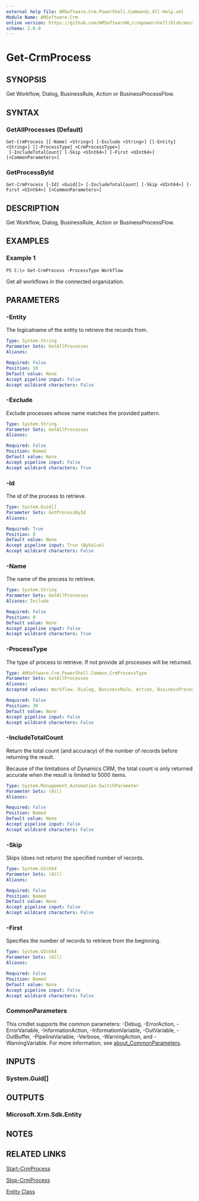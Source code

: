 ```yaml
---
external help file: AMSoftware.Crm.PowerShell.Commands.dll-Help.xml
Module Name: AMSoftware.Crm
online version: https://github.com/AMSoftwareNL/crmpowershell/blob/master/docs/Get-CrmProcess.md
schema: 2.0.0
---
```


# Get-CrmProcess

## SYNOPSIS
Get Workflow, Dialog, BusinessRule, Action or BusinessProcessFlow.

## SYNTAX

### GetAllProcesses (Default)
```
Get-CrmProcess [[-Name] <String>] [-Exclude <String>] [[-Entity] <String>] [[-ProcessType] <CrmProcessType>]
 [-IncludeTotalCount] [-Skip <UInt64>] [-First <UInt64>] [<CommonParameters>]
```

### GetProcessById
```
Get-CrmProcess [-Id] <Guid[]> [-IncludeTotalCount] [-Skip <UInt64>] [-First <UInt64>] [<CommonParameters>]
```

## DESCRIPTION
Get Workflow, Dialog, BusinessRule, Action or BusinessProcessFlow.

## EXAMPLES

### Example 1
```
PS C:\> Get-CrmProcess -ProcessType Workflow
```

Get all workflows in the connected organization.

## PARAMETERS

### -Entity
The logicalname of the entity to retrieve the records from.

```yaml
Type: System.String
Parameter Sets: GetAllProcesses
Aliases:

Required: False
Position: 10
Default value: None
Accept pipeline input: False
Accept wildcard characters: False
```

### -Exclude
Exclude processes whose name matches the provided pattern.

```yaml
Type: System.String
Parameter Sets: GetAllProcesses
Aliases:

Required: False
Position: Named
Default value: None
Accept pipeline input: False
Accept wildcard characters: True
```

### -Id
The id of the process to retrieve.

```yaml
Type: System.Guid[]
Parameter Sets: GetProcessById
Aliases:

Required: True
Position: 0
Default value: None
Accept pipeline input: True (ByValue)
Accept wildcard characters: False
```

### -Name
The name of the process to retrieve.

```yaml
Type: System.String
Parameter Sets: GetAllProcesses
Aliases: Include

Required: False
Position: 0
Default value: None
Accept pipeline input: False
Accept wildcard characters: True
```

### -ProcessType
The type of process to retrieve. If not provide all processes will be returned.

```yaml
Type: AMSoftware.Crm.PowerShell.Common.CrmProcessType
Parameter Sets: GetAllProcesses
Aliases:
Accepted values: Workflow, Dialog, BusinessRule, Action, BusinessProcessFlow, All

Required: False
Position: 30
Default value: None
Accept pipeline input: False
Accept wildcard characters: False
```

### -IncludeTotalCount
Return the total count (and accuracy) of the number of records before returning the result.

Because of the limitations of Dynamics CRM, the total count is only returned accurate when the result is limited to 5000 items.

```yaml
Type: System.Management.Automation.SwitchParameter
Parameter Sets: (All)
Aliases:

Required: False
Position: Named
Default value: None
Accept pipeline input: False
Accept wildcard characters: False
```

### -Skip
Skips (does not return) the specified number of records.

```yaml
Type: System.UInt64
Parameter Sets: (All)
Aliases:

Required: False
Position: Named
Default value: None
Accept pipeline input: False
Accept wildcard characters: False
```

### -First
Specifies the number of records to retrieve from the beginning.

```yaml
Type: System.UInt64
Parameter Sets: (All)
Aliases:

Required: False
Position: Named
Default value: None
Accept pipeline input: False
Accept wildcard characters: False
```

### CommonParameters
This cmdlet supports the common parameters: -Debug, -ErrorAction, -ErrorVariable, -InformationAction, -InformationVariable, -OutVariable, -OutBuffer, -PipelineVariable, -Verbose, -WarningAction, and -WarningVariable. For more information, see [about_CommonParameters](http://go.microsoft.com/fwlink/?LinkID=113216).

## INPUTS

### System.Guid[]

## OUTPUTS

### Microsoft.Xrm.Sdk.Entity

## NOTES

## RELATED LINKS

[Start-CrmProcess](Start-CrmProcess.md)

[Stop-CrmProcess](Stop-CrmProcess.md)

[Entity Class](https://docs.microsoft.com/en-us/dotnet/api/microsoft.xrm.sdk.entity)
